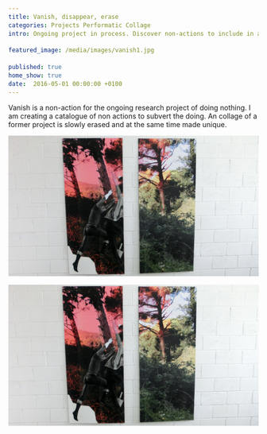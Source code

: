 ```yaml
---
title: Vanish, disappear, erase
categories: Projects Performatic Collage
intro: Ongoing project in process. Discover non-actions to include in a catalogue for doing nothing.

featured_image: /media/images/vanish1.jpg

published: true
home_show: true
date:  2016-05-01 00:00:00 +0100
---
```


Vanish is a non-action for the ongoing research project of doing nothing. I am creating a catalogue of non actions to subvert the doing. An collage of a former project is slowly erased and at the same time made unique.

![image](/media/images/vanish2.jpg)
 
![image](/media/images/vanish3.jpg)

  
